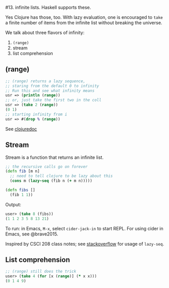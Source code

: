 #13. infinite lists. Haskell supports these.


Yes Clojure has those, too. With lazy evaluation, one is encouraged to `take`
a finite number of items from the infinite list without breaking the
universe.

We talk about three flavors of infinity:

1. `(range)`
2. stream
3. list comprehension

## (range)
```clojure
;; (range) returns a lazy sequence,
;; staring from the default 0 to infinity
;; Run this and see what infinity means
usr => (println (range))
;; or, just take the first two in the coll
usr => (take 2 (range))
(0 1)
;; starting infinity from i
usr => #(drop % (range))
```
See [clojuredoc](https://clojuredocs.org/clojure.core/range)

## Stream

Stream is a function that returns an infinite list. 

```clojure
;; the recursive calls go on forever
(defn fib [m n]
  ;; need to tell clojure to be lazy about this
  (cons m (lazy-seq (fib n (+ m n)))))

(defn fibs []
  (fib 1 1))
```

Output:

```clojure
user> (take 8 (fibs))
(1 1 2 3 5 8 13 21)
```

To run: in Emacs, `M-x`, select `cider-jack-in` to start REPL. For using cider in Emacs, see @brave2015.

Inspired by CSCI 208 class notes; see [stackoverflow](http://stackoverflow.com/questions/4992298/clojure-lazy-sequence-usage) for usage of `lazy-seq`.




## List comprehension

```clojure
;; (range) still does the trick
user> (take 4 (for [x (range)] (* x x)))
(0 1 4 9)
```
